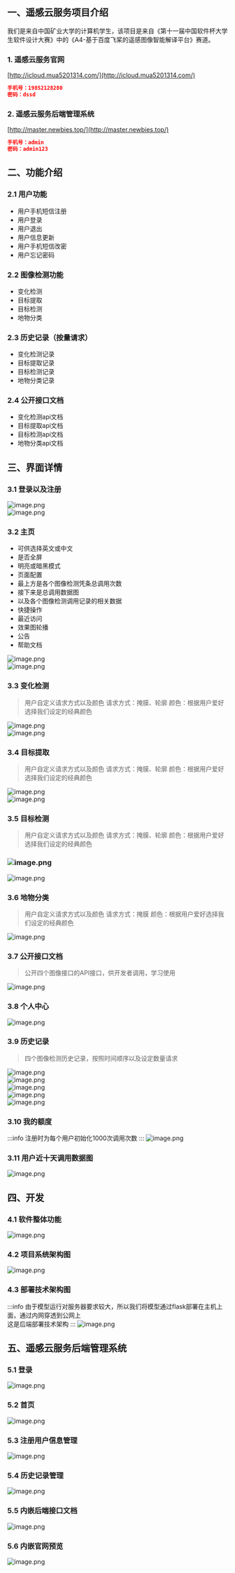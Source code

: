 <a name="ztcno"></a>
## 一、遥感云服务项目介绍
我们是来自中国矿业大学的计算机学生，该项目是来自《第十一届中国软件杯大学生软件设计大赛》中的《A4-基于百度飞桨的遥感图像智能解译平台》赛道。
<a name="fBhgi"></a>
### 1. 遥感云服务官网
[http://icloud.mua5201314.com/](http://icloud.mua5201314.com/)
```json
手机号：19852128280
密码：dssd
```
<a name="fT51S"></a>
### 2. 遥感云服务后端管理系统
[http://master.newbies.top/](http://master.newbies.top/)
```json
手机号：admin
密码：admin123
```
<a name="BA8ld"></a>
## 二、功能介绍
<a name="d9FCK"></a>
### 2.1 用户功能

- 用户手机短信注册
- 用户登录
- 用户退出
- 用户信息更新
- 用户手机短信改密
- 用户忘记密码
<a name="eAB2a"></a>
### 2.2 图像检测功能

- 变化检测
- 目标提取
- 目标检测
- 地物分类
<a name="edghT"></a>
### 2.3 历史记录（按量请求）

- 变化检测记录
- 目标提取记录
- 目标检测记录
- 地物分类记录
<a name="K4cfv"></a>
### 2.4 公开接口文档

- 变化检测api文档
- 目标提取api文档
- 目标检测api文档
- 地物分类api文档
<a name="yzDEW"></a>
## 三、界面详情
<a name="lRcgy"></a>
### 3.1 登录以及注册
![image.png](https://cdn.nlark.com/yuque/0/2022/png/26707870/1660292043087-e5598f03-6b49-4747-b1f1-3096da4e8aec.png#clientId=u8165289c-99ac-4&crop=0&crop=0&crop=1&crop=1&from=paste&height=937&id=uc7b05733&margin=%5Bobject%20Object%5D&name=image.png&originHeight=937&originWidth=1920&originalType=binary&ratio=1&rotation=0&showTitle=false&size=277968&status=done&style=none&taskId=uad12e300-d621-4c11-b0ab-d100dd23eed&title=&width=1920)<br />![image.png](https://cdn.nlark.com/yuque/0/2022/png/26707870/1660292066269-d1b1b094-2426-4d77-a6fa-115242c7074b.png#clientId=u8165289c-99ac-4&crop=0&crop=0&crop=1&crop=1&from=paste&height=937&id=ue8074db5&margin=%5Bobject%20Object%5D&name=image.png&originHeight=937&originWidth=1920&originalType=binary&ratio=1&rotation=0&showTitle=false&size=279235&status=done&style=none&taskId=u3371c04f-d2bb-4478-9e1b-d8ba5d515f7&title=&width=1920)
<a name="A2UjP"></a>
### 3.2 主页

- 可供选择英文或中文
- 是否全屏
- 明亮或暗黑模式
- 页面配置
- 最上方是各个图像检测凭条总调用次数
- 接下来是总调用数据图
- 以及各个图像检测调用记录的相关数据
- 快捷操作
- 最近访问
- 效果图轮播
- 公告
- 帮助文档

![image.png](https://cdn.nlark.com/yuque/0/2022/png/26707870/1660292292520-5ee6c376-986f-435e-a612-4ea75a949655.png#clientId=u8165289c-99ac-4&crop=0&crop=0&crop=1&crop=1&from=paste&height=1080&id=u0503f934&margin=%5Bobject%20Object%5D&name=image.png&originHeight=1080&originWidth=1920&originalType=binary&ratio=1&rotation=0&showTitle=false&size=344306&status=done&style=none&taskId=ue8756cf6-6e74-46bf-8b7e-6a926d8af46&title=&width=1920)<br />![image.png](https://cdn.nlark.com/yuque/0/2022/png/26707870/1660292282013-1501f505-ca7f-4247-b974-6177fbf90970.png#clientId=u8165289c-99ac-4&crop=0&crop=0&crop=1&crop=1&from=paste&height=1080&id=ub99eecd3&margin=%5Bobject%20Object%5D&name=image.png&originHeight=1080&originWidth=1920&originalType=binary&ratio=1&rotation=0&showTitle=false&size=339089&status=done&style=none&taskId=u3750baa2-73a5-4c22-a3c1-74bd34cd099&title=&width=1920)
<a name="zpMYE"></a>
### 3.3 变化检测
> 用户自定义请求方式以及颜色
> 请求方式：掩膜、轮廓
> 颜色：根据用户爱好选择我们设定的经典颜色

![image.png](https://cdn.nlark.com/yuque/0/2022/png/26707870/1660292680791-4ad937eb-49df-4bba-8de2-5c4f0db9e81e.png#clientId=u8165289c-99ac-4&crop=0&crop=0&crop=1&crop=1&from=paste&height=1079&id=uf2ce441d&margin=%5Bobject%20Object%5D&name=image.png&originHeight=1079&originWidth=1920&originalType=binary&ratio=1&rotation=0&showTitle=false&size=2063041&status=done&style=none&taskId=u9e445653-748e-4364-aafd-989f6c4c6b2&title=&width=1920)<br />![image.png](https://cdn.nlark.com/yuque/0/2022/png/26707870/1660292516355-73d14fb7-d893-48f8-97f2-62676f190c3b.png#clientId=u8165289c-99ac-4&crop=0&crop=0&crop=1&crop=1&from=paste&height=1079&id=u1c0d5d0a&margin=%5Bobject%20Object%5D&name=image.png&originHeight=1079&originWidth=1920&originalType=binary&ratio=1&rotation=0&showTitle=false&size=1819109&status=done&style=none&taskId=u9ff3d756-50dc-491d-a945-a546acfd48b&title=&width=1920)
<a name="zNyvz"></a>
### 3.4 目标提取
> 用户自定义请求方式以及颜色
> 请求方式：掩膜、轮廓
> 颜色：根据用户爱好选择我们设定的经典颜色

![image.png](https://cdn.nlark.com/yuque/0/2022/png/26707870/1660292847344-4663fe7d-04f6-45c1-9e6b-00fa887ee75a.png#clientId=u8165289c-99ac-4&crop=0&crop=0&crop=1&crop=1&from=paste&height=1079&id=u10b5c2b2&margin=%5Bobject%20Object%5D&name=image.png&originHeight=1079&originWidth=1920&originalType=binary&ratio=1&rotation=0&showTitle=false&size=2060297&status=done&style=none&taskId=u14bb55bd-6b5f-4da7-b415-a577c66405d&title=&width=1920)<br />![image.png](https://cdn.nlark.com/yuque/0/2022/png/26707870/1660292956344-f7f372f6-8f25-4f7b-bcb3-b9496607baf3.png#clientId=u8165289c-99ac-4&crop=0&crop=0&crop=1&crop=1&from=paste&height=1080&id=u1c1df463&margin=%5Bobject%20Object%5D&name=image.png&originHeight=1080&originWidth=1920&originalType=binary&ratio=1&rotation=0&showTitle=false&size=1906956&status=done&style=none&taskId=u3a66f783-f3f5-4ced-bc6c-53cb8bd386c&title=&width=1920)
<a name="FSP0l"></a>
### 3.5 目标检测
> 用户自定义请求方式以及颜色
> 请求方式：掩膜、轮廓
> 颜色：根据用户爱好选择我们设定的经典颜色

<a name="WMt98"></a>
### ![image.png](https://cdn.nlark.com/yuque/0/2022/png/26707870/1660292552318-ba61d008-cee8-4d4b-8bc5-8f2c4eec9e54.png#clientId=u8165289c-99ac-4&crop=0&crop=0&crop=1&crop=1&from=paste&height=1079&id=ub761a5fe&margin=%5Bobject%20Object%5D&name=image.png&originHeight=1079&originWidth=1920&originalType=binary&ratio=1&rotation=0&showTitle=false&size=935288&status=done&style=none&taskId=u8e50ba55-4d7f-429f-94f8-f524fe2b9e0&title=&width=1920)
![image.png](https://cdn.nlark.com/yuque/0/2022/png/26707870/1660292719189-51284321-2be1-42f9-8cf6-7409db395c64.png#clientId=u8165289c-99ac-4&crop=0&crop=0&crop=1&crop=1&from=paste&height=1079&id=u52efe0a2&margin=%5Bobject%20Object%5D&name=image.png&originHeight=1079&originWidth=1920&originalType=binary&ratio=1&rotation=0&showTitle=false&size=1193496&status=done&style=none&taskId=u5d0bf4c7-41e1-4c53-a61b-b030806956e&title=&width=1920)
<a name="JXxxV"></a>
### 3.6 地物分类
> 用户自定义请求方式以及颜色
> 请求方式：掩膜
> 颜色：根据用户爱好选择我们设定的经典颜色

![image.png](https://cdn.nlark.com/yuque/0/2022/png/26707870/1660292588203-d3b953c4-b071-4d11-8035-9533ae427dbe.png#clientId=u8165289c-99ac-4&crop=0&crop=0&crop=1&crop=1&from=paste&height=1079&id=u508449fd&margin=%5Bobject%20Object%5D&name=image.png&originHeight=1079&originWidth=1920&originalType=binary&ratio=1&rotation=0&showTitle=false&size=952986&status=done&style=none&taskId=u59f65863-a8e2-4f91-b076-79e5fb4fdc0&title=&width=1920)
<a name="ktv6W"></a>
### 3.7 公开接口文档
> 公开四个图像接口的API接口，供开发者调用，学习使用

![image.png](https://cdn.nlark.com/yuque/0/2022/png/26707870/1660292972360-259a61a3-a6f3-45f0-80a8-da614f0c5b74.png#clientId=u8165289c-99ac-4&crop=0&crop=0&crop=1&crop=1&from=paste&height=1079&id=u0533c729&margin=%5Bobject%20Object%5D&name=image.png&originHeight=1079&originWidth=1920&originalType=binary&ratio=1&rotation=0&showTitle=false&size=78413&status=done&style=none&taskId=ued6610d7-4012-4f6f-863e-eb4b877f3e6&title=&width=1920)
<a name="hL58w"></a>
### 3.8 个人中心
![image.png](https://cdn.nlark.com/yuque/0/2022/png/26707870/1660292981754-c5a35ab3-a678-439e-a5b3-51351f532c52.png#clientId=u8165289c-99ac-4&crop=0&crop=0&crop=1&crop=1&from=paste&height=1079&id=uc9bc61d3&margin=%5Bobject%20Object%5D&name=image.png&originHeight=1079&originWidth=1920&originalType=binary&ratio=1&rotation=0&showTitle=false&size=79689&status=done&style=none&taskId=u472021e0-a070-4f8d-b746-f1a782e2e5f&title=&width=1920)
<a name="dkTNa"></a>
### 3.9 历史记录
> 四个图像检测历史记录，按照时间顺序以及设定数量请求

![image.png](https://cdn.nlark.com/yuque/0/2022/png/26707870/1660293003803-58db47d1-de2c-49db-9c23-45a0a68a37bf.png#clientId=u8165289c-99ac-4&crop=0&crop=0&crop=1&crop=1&from=paste&height=1079&id=u45863612&margin=%5Bobject%20Object%5D&name=image.png&originHeight=1079&originWidth=1920&originalType=binary&ratio=1&rotation=0&showTitle=false&size=150373&status=done&style=none&taskId=ua2c5410d-1fe4-4c30-b380-ce95160d6f8&title=&width=1920)<br />![image.png](https://cdn.nlark.com/yuque/0/2022/png/26707870/1660293032999-590910b9-b6d7-451a-9b5c-3f00db6a9b75.png#clientId=u8165289c-99ac-4&crop=0&crop=0&crop=1&crop=1&from=paste&height=1079&id=u92bad5e5&margin=%5Bobject%20Object%5D&name=image.png&originHeight=1079&originWidth=1920&originalType=binary&ratio=1&rotation=0&showTitle=false&size=1050763&status=done&style=none&taskId=u7b32e656-f267-4e18-a2c3-da7ac09623a&title=&width=1920)<br />![image.png](https://cdn.nlark.com/yuque/0/2022/png/26707870/1660293068787-e24d8463-24a7-4b20-a372-923822f38562.png#clientId=u8165289c-99ac-4&crop=0&crop=0&crop=1&crop=1&from=paste&height=1079&id=u6bbd671d&margin=%5Bobject%20Object%5D&name=image.png&originHeight=1079&originWidth=1920&originalType=binary&ratio=1&rotation=0&showTitle=false&size=528494&status=done&style=none&taskId=ub133ff5f-6b08-403e-9fb3-a150d29dbb1&title=&width=1920)<br />![image.png](https://cdn.nlark.com/yuque/0/2022/png/26707870/1660293092148-a31a462f-865a-463a-a384-bb95d76ee7a8.png#clientId=u8165289c-99ac-4&crop=0&crop=0&crop=1&crop=1&from=paste&height=1079&id=u5bd396ff&margin=%5Bobject%20Object%5D&name=image.png&originHeight=1079&originWidth=1920&originalType=binary&ratio=1&rotation=0&showTitle=false&size=321191&status=done&style=none&taskId=ua982aefa-6736-4bbc-8452-2fa53eb096f&title=&width=1920)<br />![image.png](https://cdn.nlark.com/yuque/0/2022/png/26707870/1660293102579-52bbf99b-5a80-4a0f-a71f-924052518074.png#clientId=u8165289c-99ac-4&crop=0&crop=0&crop=1&crop=1&from=paste&height=1079&id=ud6c47291&margin=%5Bobject%20Object%5D&name=image.png&originHeight=1079&originWidth=1920&originalType=binary&ratio=1&rotation=0&showTitle=false&size=364808&status=done&style=none&taskId=u549f2ce8-ada0-4123-8d7c-e00899ee7f2&title=&width=1920)
<a name="vwlI9"></a>
### 3.10 我的额度
:::info
注册时为每个用户初始化1000次调用次数
:::
![image.png](https://cdn.nlark.com/yuque/0/2022/png/26707870/1660293608557-1fc57943-2dae-4afe-8d50-6069c35edca7.png#clientId=u8165289c-99ac-4&crop=0&crop=0&crop=1&crop=1&from=paste&height=1080&id=u95762194&margin=%5Bobject%20Object%5D&name=image.png&originHeight=1080&originWidth=1920&originalType=binary&ratio=1&rotation=0&showTitle=false&size=68926&status=done&style=none&taskId=ub3c618c0-1a0c-439d-9ba6-639ed351336&title=&width=1920)
<a name="Nh6u7"></a>
### 3.11 用户近十天调用数据图
![image.png](https://cdn.nlark.com/yuque/0/2022/png/26707870/1660293641435-d33a4439-b39f-43cb-9ebf-4d9c5f3300b9.png#clientId=u8165289c-99ac-4&crop=0&crop=0&crop=1&crop=1&from=paste&height=1079&id=u0da36f3e&margin=%5Bobject%20Object%5D&name=image.png&originHeight=1079&originWidth=1920&originalType=binary&ratio=1&rotation=0&showTitle=false&size=127262&status=done&style=none&taskId=u21a4e892-a920-425b-abc9-2ed4dcfa21b&title=&width=1920)
<a name="Ef1jq"></a>
## 四、开发
<a name="IQXtl"></a>
### 4.1 软件整体功能
![image.png](https://cdn.nlark.com/yuque/0/2022/png/26707870/1660293861961-c1d7dd57-fb4c-4d22-b716-58e4080b71f3.png#clientId=u8165289c-99ac-4&crop=0&crop=0&crop=1&crop=1&from=paste&height=288&id=DgR3D&margin=%5Bobject%20Object%5D&name=image.png&originHeight=226&originWidth=580&originalType=binary&ratio=1&rotation=0&showTitle=false&size=525478&status=done&style=none&taskId=u2693d430-3530-4896-9faf-e6447c77e8a&title=&width=739)
<a name="fLLLA"></a>
### 4.2 项目系统架构图
![image.png](https://cdn.nlark.com/yuque/0/2022/png/26707870/1660293935042-11334aaa-01a5-4335-a3ba-4d2fc5c16e01.png#clientId=u8165289c-99ac-4&crop=0&crop=0&crop=1&crop=1&from=paste&height=1186&id=u14dedac8&margin=%5Bobject%20Object%5D&name=image.png&originHeight=1186&originWidth=931&originalType=binary&ratio=1&rotation=0&showTitle=false&size=260792&status=done&style=none&taskId=u78609cfb-442e-49ce-90b1-51d2b19c063&title=&width=931)
<a name="DUPSJ"></a>
### 4.3 部署技术架构图
:::info
由于模型运行对服务器要求较大，所以我们将模型通过flask部署在主机上面，通过内网穿透到公网上<br />这是后端部署技术架构
:::
![image.png](https://cdn.nlark.com/yuque/0/2022/png/26707870/1660293956453-81ad95be-f046-4cac-8be2-392d2a4ef2a6.png#clientId=u8165289c-99ac-4&crop=0&crop=0&crop=1&crop=1&from=paste&height=992&id=ucd694cc0&margin=%5Bobject%20Object%5D&name=image.png&originHeight=992&originWidth=1913&originalType=binary&ratio=1&rotation=0&showTitle=false&size=499312&status=done&style=none&taskId=u6dc54d97-9efa-4d1f-bb40-f78b81e3baa&title=&width=1913)
<a name="F8Ayd"></a>
## 五、遥感云服务后端管理系统
<a name="PihJj"></a>
### 5.1 登录
![image.png](https://cdn.nlark.com/yuque/0/2022/png/26707870/1660294174715-2ce5b35a-449c-43d9-bd65-a329bc6038d4.png#clientId=u8165289c-99ac-4&crop=0&crop=0&crop=1&crop=1&from=paste&height=937&id=u99fac220&margin=%5Bobject%20Object%5D&name=image.png&originHeight=937&originWidth=1920&originalType=binary&ratio=1&rotation=0&showTitle=false&size=3981023&status=done&style=none&taskId=u7d0dea81-e16a-45d1-9eee-7720f87ebb6&title=&width=1920)
<a name="ZF9U9"></a>
### 5.2 首页
![image.png](https://cdn.nlark.com/yuque/0/2022/png/26707870/1660294202611-bb296c29-0a47-4a97-afd1-146f7196ae01.png#clientId=u8165289c-99ac-4&crop=0&crop=0&crop=1&crop=1&from=paste&height=1079&id=u5a5ba4f7&margin=%5Bobject%20Object%5D&name=image.png&originHeight=1079&originWidth=1920&originalType=binary&ratio=1&rotation=0&showTitle=false&size=1795658&status=done&style=none&taskId=ud49d7f31-a082-4103-8202-25c8e5213f1&title=&width=1920)

<a name="O641v"></a>
### 5.3 注册用户信息管理
![image.png](https://cdn.nlark.com/yuque/0/2022/png/26707870/1660294228371-52d223fc-7b47-446d-8d59-a1d8ccc7d4cc.png#clientId=u8165289c-99ac-4&crop=0&crop=0&crop=1&crop=1&from=paste&height=1079&id=u3bd0e739&margin=%5Bobject%20Object%5D&name=image.png&originHeight=1079&originWidth=1920&originalType=binary&ratio=1&rotation=0&showTitle=false&size=144649&status=done&style=none&taskId=u17efed15-51bb-49ba-9449-27ea3c25749&title=&width=1920)
<a name="hS898"></a>
### 5.4 历史记录管理
![image.png](https://cdn.nlark.com/yuque/0/2022/png/26707870/1660294251921-aac1065d-0cc5-4cfd-94b5-4c83ba69c7d3.png#clientId=u8165289c-99ac-4&crop=0&crop=0&crop=1&crop=1&from=paste&height=1080&id=u9ae4f5b7&margin=%5Bobject%20Object%5D&name=image.png&originHeight=1080&originWidth=1920&originalType=binary&ratio=1&rotation=0&showTitle=false&size=135937&status=done&style=none&taskId=uccff0a5f-703a-4e81-9fb9-2c0f4add4eb&title=&width=1920)
<a name="QVCcR"></a>
### 5.5 内嵌后端接口文档
![image.png](https://cdn.nlark.com/yuque/0/2022/png/26707870/1660294290884-ed77af35-8ac8-4c3a-9c97-0d30dc45e88e.png#clientId=u8165289c-99ac-4&crop=0&crop=0&crop=1&crop=1&from=paste&height=1080&id=u8b8fb4fa&margin=%5Bobject%20Object%5D&name=image.png&originHeight=1080&originWidth=1920&originalType=binary&ratio=1&rotation=0&showTitle=false&size=99458&status=done&style=none&taskId=u1af5a836-1cf5-4f9e-80d8-2987b26f21b&title=&width=1920)
<a name="WmZIa"></a>
### 5.6 内嵌官网预览
![image.png](https://cdn.nlark.com/yuque/0/2022/png/26707870/1660294321271-6549b76b-8451-465f-b804-953576609079.png#clientId=u8165289c-99ac-4&crop=0&crop=0&crop=1&crop=1&from=paste&height=1079&id=u3f1062b2&margin=%5Bobject%20Object%5D&name=image.png&originHeight=1079&originWidth=1920&originalType=binary&ratio=1&rotation=0&showTitle=false&size=341165&status=done&style=none&taskId=u7d96754a-6008-40b2-a89d-ce005c7b8d3&title=&width=1920)
